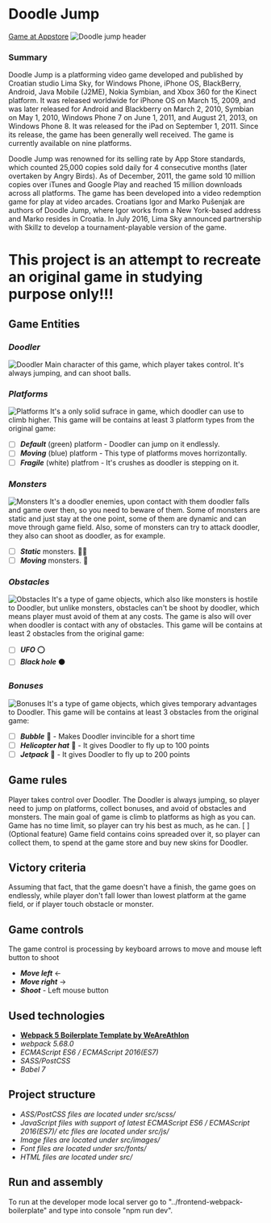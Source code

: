 # **Doodle Jump**
[Game at Appstore](https://apps.apple.com/us/app/doodle-jump/id307727765)
![Doodle jump header](https://ru.wikipedia.org/wiki/Doodle_Jump#/media/%D0%A4%D0%B0%D0%B9%D0%BB:Doodle_Jump.png)
### **Summary**
Doodle Jump is a platforming video game developed and published by Croatian studio Lima Sky, for Windows Phone, iPhone OS, BlackBerry, Android, Java Mobile (J2ME), Nokia Symbian, and Xbox 360 for the Kinect platform. It was released worldwide for iPhone OS on March 15, 2009, and was later released for Android and Blackberry on March 2, 2010, Symbian on May 1, 2010, Windows Phone 7 on June 1, 2011, and August 21, 2013, on Windows Phone 8. It was released for the iPad on September 1, 2011. Since its release, the game has been generally well received. The game is currently available on nine platforms.

Doodle Jump was renowned for its selling rate by App Store standards, which counted 25,000 copies sold daily for 4 consecutive months (later overtaken by Angry Birds). As of December, 2011, the game sold 10 million copies over iTunes and Google Play and reached 15 million downloads across all platforms. The game has been developed into a video redemption game for play at video arcades. Croatians Igor and Marko Pušenjak are authors of Doodle Jump, where Igor works from a New York-based address and Marko resides in Croatia. In July 2016, Lima Sky announced partnership with Skillz to develop a tournament-playable version of the game.

# **This project is an attempt to recreate an original game in studying purpose only!!!**

## **Game Entities**

### *Doodler*
![Doodler](https://yandex.ru/images/search?from=tabbar&text=doodle%20jump&pos=0&img_url=https%3A%2F%2Fwww.gamingnexus.com%2FImages%2FNews%2Fwmuzon30080%2F7.jpg&rpt=simage)
Main character of this game, which player takes control. It's always jumping, and can shoot balls.

### *Platforms*
![Platforms](https://yandex.ru/images/search?text=doodle%20jump%20platform&from=tabbar&pos=1&img_url=https%3A%2F%2Fde-academic.com%2Fpictures%2Fdewiki%2F68%2FDoodle_Platforms.png&rpt=simage)
It's a only solid sufrace in game, which doodler can use to climb higher. This game will be contains at least 3 platform types from the original game:
* [ ] **_Default_** (green) platform - Doodler can jump on it endlessly.
* [ ] **_Moving_** (blue) platform - This type of platforms moves horrizontally.
* [ ] **_Fragile_** (white) platfrom - It's crushes as doodler is stepping on it.

### *Monsters*
![Monsters](https://yandex.ru/images/search?text=doodle%20jump%20monsters&from=tabbar&pos=0&img_url=https%3A%2F%2F149353146.v2.pressablecdn.com%2Fwp-content%2Fuploads%2F2013%2F03%2F12335-2.jpg&rpt=simage)
It's a doodler enemies, upon contact with them doodler falls and game over then, so you need to beware of them. Some of monsters are static and just stay at the one point, some of them are dynamic and can move through game field. Also, some of monsters can try to attack doodler, they also can shoot as doodler, as for example.
* [ ] **_Static_** monsters. :guardsman:
* [ ] **_Moving_** monsters. :runner:

### *Obstacles*
![Obstacles](https://yandex.ru/images/search?text=doodle%20jump%20ufo&from=tabbar&pos=1&img_url=https%3A%2F%2Fpbs.twimg.com%2Fmedia%2FDUyN3olWAAEJjLt.jpg&rpt=simage)
It's a type of game objects, which also like monsters is hostile to Doodler, but unlike monsters, obstacles can't be shoot by doodler, which means player must avoid of them at any costs. The game is also will over when doodler is contact with any of obstacles. This game will be contains at least 2 obstacles from the original game:
* [ ] **_UFO_** :o:
* [ ] **_Black hole_** :black_circle:

### *Bonuses*
![Bonuses](https://yandex.ru/images/search?text=doodle%20jump%20bonuses&from=tabbar&pos=4&img_url=https%3A%2F%2Ftablet-news.net%2Fwp-content%2Fuploads%2F2011%2F10%2Fnyall97802_doodlejump.jpg&rpt=simage)
It's a type of game objects, which gives temporary advantages to Doodler. This game will be contains at least 3 obstacles from the original game:
* [ ] **_Bubble_** :large_blue_circle: - Makes Doodler invincible for a short time
* [ ] **_Helicopter hat_** :helicopter: - It gives Doodler to fly up to 100 points
* [ ] **_Jetpack_** :rocket: - It gives Doodler to fly up to 200 points

## **Game rules**
Player takes control over Doodler. The Doodler is always jumping, so player need to jump on platforms, collect bonuses, and avoid of obstacles and monsters. The main goal of game is climb to platforms as high as you can. Game has no time limit, so player can try his best as much, as he can. 
[ ] (Optional feature) Game field contains coins spreaded over it, so player can collect them, to spend at the game store and buy new skins for Doodler.

## **Victory criteria**
Assuming that fact, that the game doesn't have a finish, the game goes on endlessly, while player don't fall lower than lowest platform at the game field, or if player touch obstacle or monster.

## **Game controls**
The game control is processing by keyboard arrows to move and mouse left button to shoot
* **_Move left_**  ←
* **_Move right_**  →
* **_Shoot_** - Left mouse button
 
## **Used technologies**
* **[Webpack 5 Boilerplate Template by WeAreAthlon](https://github.com/WeAreAthlon/frontend-webpack-boilerplate#webpack-5-boilerplate-template)**
* *webpack 5.68.0*
* *ECMAScript ES6 / ECMAScript 2016(ES7)*
* *SASS/PostCSS*
* *Babel 7*

## **Project structure**
* *ASS/PostCSS files are located under src/scss/*
* *JavaScript files with support of latest ECMAScript ES6 / ECMAScript 2016(ES7)/ etc files are located under src/js/*
* *Image files are located under src/images/*
* *Font files are located under src/fonts/*
* *HTML files are located under src/*

## **Run and assembly**
To run at the developer mode local server go to "../frontend-webpack-boilerplate" and type into console "npm run dev".
